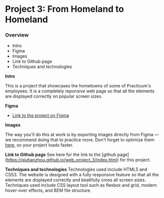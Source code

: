 # Project 3: From Homeland to Homeland

### Overview

- Intro
- Figma
- Images
- Link to Github page
- Techniques and technologies

**Intro**

This is a project that showcases the hometowns of some of Practicum's employees. It is a completely reponsive web page so that all the elements are displayed correctly on popular screen sizes.

**Figma**

- [Link to the project on Figma](https://www.figma.com/file/1zCYcflj6BJx5VqOvXU9nb/Sprint-3-From-Homeland-to-Homeland-desktop-mobile?node-id=0%3A1)

**Images**

The way you'll do this at work is by exporting images directly from Figma — we recommend doing that to practice more. Don't forget to optimize them [here](https://tinypng.com/), so your project loads faster.

**Link to Github page**
See here for the link to the [github page] (https://qiuhanzhou.github.io/web_project_3/index.html) for this project.

**Techniques and technologies**
Technologies used include HTML5 and CSS3. The website is designed with a fully responsive feature so that all the elements are displayed correctly and beatifully cross all screen sizes.
Techniques used include CSS layout tool such as flexbox and grid, modern hover-over effects, and BEM file structure.
